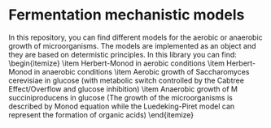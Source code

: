 
# Fermentation mechanistic models

In this repository, you can find different models for the aerobic or anaerobic growth of microorganisms.
The models are implemented as an object and they are based on determistic principles.
In this library you can find:
\begin{itemize}
 \item Herbert-Monod in aerobic conditions
 \item Herbert-Monod in anaerobic conditions
 \item Aerobic growth of Saccharomyces cerevisiae in glucose (with metabolic switch controlled by the Cabtree Effect/Overflow and glucose inhibition)
 \item Anaerobic growth of M succiniproducens in glucose (The growth of the microorganisms is described by Monod equation while the Luedeking-Piret model can represent the formation of organic acids)
 \end{itemize}

